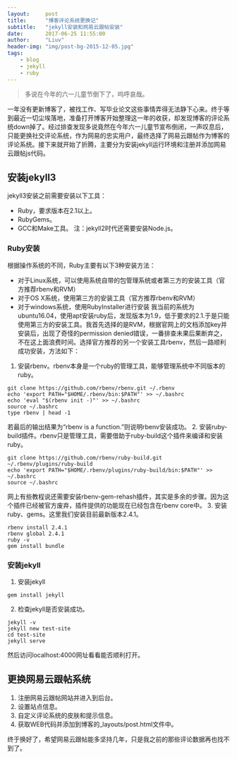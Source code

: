 ```yaml
---
layout:     post
title:      "博客评论系统更换记"
subtitle:   "jekyll安装和网易云跟帖安装"
date:       2017-06-25 11:55:00
author:     "Liuv"
header-img: "img/post-bg-2015-12-05.jpg"
tags:
    - blog
    - jekyll
    - ruby
---
```


> 多说在今年的六一儿童节倒下了，呜呼哀哉。

一年没有更新博客了，被找工作、写毕业论文这些事情弄得无法静下心来。终于等到最近一切尘埃落地，准备打开博客开始整理这一年的收获，却发现博客的评论系统down掉了。经过排查发现多说竟然在今年六一儿童节宣布倒闭，一声叹息后，只能更换社交评论系统，作为网易的忠实用户，最终选择了网易云跟帖作为博客的评论系统。接下来就开始了折腾，主要分为安装jekyll运行环境和注册并添加网易云跟帖js代码。 
## 安装jekyll3
jekyll3安装之前需要安装以下工具：
 - Ruby，要求版本在2.1以上。
 - RubyGems。
 - GCC和Make工具。
 注：jekyll2时代还需要安装Node.js。
### Ruby安装
根据操作系统的不同，Ruby主要有以下3种安装方法：
 - 对于Linux系统，可以使用系统自带的包管理系统或者第三方的安装工具（官方推荐rbenv和RVM）
 - 对于OS X系统，使用第三方的安装工具（官方推荐rbenv和RVM）
 - 对于windows系统，使用RubyInstaller进行安装
我当前的系统为ubuntu16.04，使用apt安装ruby后，发现版本为1.9，低于要求的2.1.于是只能使用第三方的安装工具。我首先选择的是RVM，根据官网上的文档添加key并安装后，出现了奇怪的permission denied错误，一番排查未果后果断弃之，不在这上面浪费时间。选择官方推荐的另一个安装工具rbenv，然后一路顺利成功安装，方法如下：
1. 安装rbenv。rbenv本身是一个ruby的管理工具，能够管理系统中不同版本的ruby。
```
git clone https://github.com/rbenv/rbenv.git ~/.rbenv
echo 'export PATH="$HOME/.rbenv/bin:$PATH"' >> ~/.bashrc
echo 'eval "$(rbenv init -)"' >> ~/.bashrc
source ~/.bashrc
type rbenv | head -1
```
若最后的输出结果为“rbenv is a function.”则说明rbenv安装成功。
2. 安装ruby-build插件。rbenv只是管理工具，需要借助于ruby-build这个插件来编译和安装ruby。
```
git clone https://github.com/rbenv/ruby-build.git ~/.rbenv/plugins/ruby-build
echo 'export PATH="$HOME/.rbenv/plugins/ruby-build/bin:$PATH"' >> ~/.bashrc
source ~/.bashrc
```
网上有些教程说还需要安装rbenv-gem-rehash插件，其实是多余的步骤。因为这个插件已经被官方废弃，插件提供的功能现在已经包含在rbenv core中。
3. 安装ruby、gems。这里我们安装目前最新版本2.4.1。
```
rbenv install 2.4.1
rbenv global 2.4.1
ruby -v
gem install bundle
```
### 安装jekyll
1. 安装jekyll
```
gem install jekyll
```
2. 检查jekyll是否安装成功。
```
jekyll -v
jekyll new test-site
cd test-site
jekyll serve
```
然后访问localhost:4000网址看看能否顺利打开。

## 更换网易云跟帖系统
1. 注册网易云跟帖网站并进入到后台。
2. 设置站点信息。
3. 自定义评论系统的皮肤和提示信息。
4. 获取WEB代码并添加到博客的_layouts/post.html文件中。

终于换好了，希望网易云跟帖能多坚持几年，只是我之前的那些评论数据再也找不到了。
